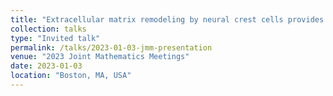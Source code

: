 ```yaml
---
title: "Extracellular matrix remodeling by neural crest cells provides a robust signal for collective migration"
collection: talks
type: "Invited talk"
permalink: /talks/2023-01-03-jmm-presentation
venue: "2023 Joint Mathematics Meetings"
date: 2023-01-03
location: "Boston, MA, USA"
---
```

<!-- This is a description of your tutorial, note the different field in type. This is a markdown files that can be all markdown-ified like any other post. Yay markdown! -->
